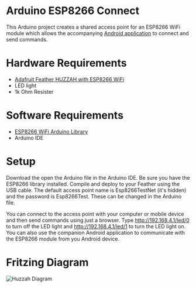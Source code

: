 # Arduino ESP8266 Connect

This Arduino project creates a shared access point for an ESP8266 WiFi module which allows the accompanying [Android application](https://github.com/thanksmister/android-esp8266-connect) to connect and send commands.

# Hardware Requirements
- [Adafruit Feather HUZZAH with ESP8266 WiFi](https://www.adafruit.com/product/2821)
- LED light
- 1k Ohm Resister

# Software Requirements

- [ESP8266 WiFi Arduino Library](https://github.com/esp8266/Arduino/tree/master/doc/esp8266wifi)
- Arduino IDE

# Setup

Download the open the Arduino file in the Arduino IDE.  Be sure you have the ESP8266 library installed.  Compile and deploy to your Feather using the USB cable.  The default access point name is Esp8266TestNet (it's hidden) and the password is Esp8266Test.  These can be changed in the Arduino file.   

You can connect to the access point with your computer or mobile device and then send commands using just a browser. Type http://192.168.4.1/led/0 to turn off the LED light and http://192.168.4.1/led/1 to turn the LED light on.   You can also use the companion Android application to communicate with the ESP8266 module from you Android device. 

# Fritzing Diagram

![Huzzah Diagram](https://github.com/thanksmister/arduino-ESP8266-connect/blob/master/Huzzah_bb.png)
